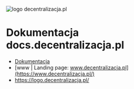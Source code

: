 ![logo decentralizacja.pl](http://logo.decentralizacja.pl/1/cover.png)



# Dokumentacja docs.decentralizacja.pl
+ [Dokumentacja](https://docs.decentralizacja.pl/)
+ [www | Landing page: www.decentralizacja.pl](https://www.decentralizacja.pl/)
+ https://logo.decentralizacja.pl/


